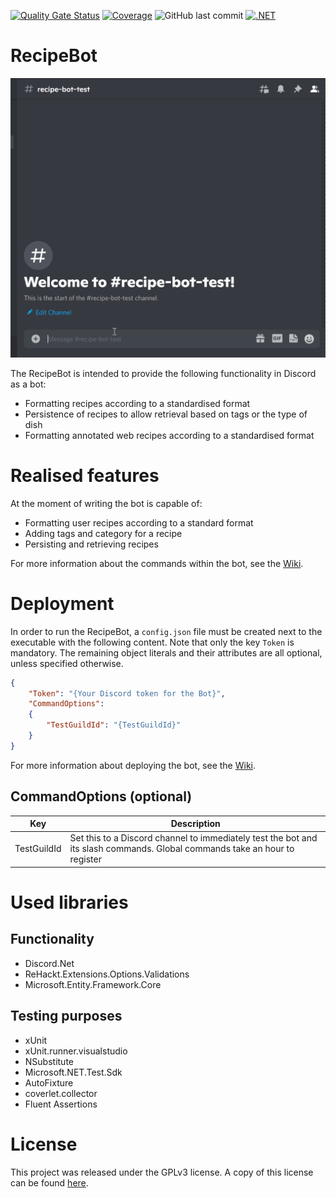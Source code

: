 [![Quality Gate Status](https://sonarcloud.io/api/project_badges/measure?project=SH-Tang_RecipeBot&metric=alert_status)](https://sonarcloud.io/summary/new_code?id=SH-Tang_RecipeBot)
[![Coverage](https://sonarcloud.io/api/project_badges/measure?project=SH-Tang_RecipeBot&metric=coverage)](https://sonarcloud.io/summary/new_code?id=SH-Tang_RecipeBot)
![GitHub last commit](https://img.shields.io/github/last-commit/SH-Tang/RecipeBot)
[![.NET](https://github.com/SH-Tang/RecipeBot/actions/workflows/dotnet.yml/badge.svg)](https://github.com/SH-Tang/RecipeBot/actions/workflows/dotnet.yml)

# RecipeBot

![Alt text](docs/ReadMe/RecipeCommand.gif?raw=true "Recipe Command within Discord")

The RecipeBot is intended to provide the following functionality in Discord as a bot:

* Formatting recipes according to a standardised format
* Persistence of recipes to allow retrieval based on tags or the type of dish
* Formatting annotated web recipes according to a standardised format

# Realised features
At the moment of writing the bot is capable of:
* Formatting user recipes according to a standard format
* Adding tags and category for a recipe
* Persisting and retrieving recipes

For more information about the commands within the bot, see the [Wiki](https://github.com/SH-Tang/RecipeBot/wiki).

# Deployment
In order to run the RecipeBot, a `config.json` file must be created next to the executable with the following content. Note that only the key `Token` is mandatory. The remaining object literals and their attributes are all optional, unless specified otherwise.

```json
{
    "Token": "{Your Discord token for the Bot}",
    "CommandOptions":
    {
        "TestGuildId": "{TestGuildId}"
    }
}
```

For more information about deploying the bot, see the [Wiki](https://github.com/SH-Tang/RecipeBot/wiki/Deployment).

## CommandOptions (optional)
| Key | Description |
|---|---|
| TestGuildId | Set this to a Discord channel to immediately test the bot and its slash commands. Global commands take an hour to register |

# Used libraries

## Functionality
* Discord.Net
* ReHackt.Extensions.Options.Validations
* Microsoft.Entity.Framework.Core

## Testing purposes
* xUnit 
* xUnit.runner.visualstudio
* NSubstitute
* Microsoft.NET.Test.Sdk
* AutoFixture
* coverlet.collector
* Fluent Assertions

# License

This project was released under the GPLv3 license. A copy of this license can be found [here](https://www.gnu.org/licenses/gpl-3.0.html).
